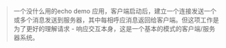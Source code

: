 > 一个没什么用的echo demo 应用，客户端启动后，建立一个连接发送一个或多个消息发送到服务器，其中每相呼应消息返回给客户端。但这项工作是为了更好的理解请求 - 响应交互本身，这是一个基本的模式的客户端/服务器系统。